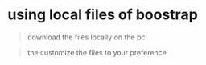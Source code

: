# using local files of boostrap

> download the files locally on the pc

> the customize the files to your preference